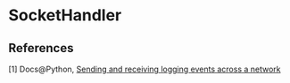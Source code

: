 # SocketHandler

## References

[1] Docs@Python, [Sending and receiving logging events across a network](https://docs.python.org/2/howto/logging-cookbook.html#sending-and-receiving-logging-events-across-a-network)

